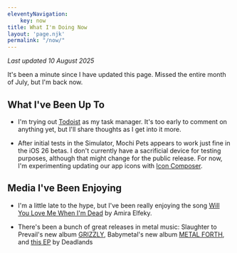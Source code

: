 ```yaml
---
eleventyNavigation:
    key: now
title: What I'm Doing Now
layout: 'page.njk'
permalink: "/now/"
---
```

_Last updated 10 August 2025_

It's been a minute since I have updated this page. Missed the entire month of July, but I'm back now.

## What I've Been Up To
- I'm trying out [Todoist](http://todoist.com/) as my task manager. It's too early to comment on anything yet, but I'll share thoughts as I get into it more.

- After initial tests in the Simulator, Mochi Pets appears to work just fine in the iOS 26 betas. I don't currently have a sacrificial device for testing purposes, although that might change for the public release. For now, I'm experimenting updating our app icons with [Icon Composer](https://developer.apple.com/icon-composer/).

## Media I've Been Enjoying
- I'm a little late to the hype, but I've been really enjoying the song [Will You Love Me When I'm Dead](https://open.spotify.com/album/2zs0gJMS21tocKOXpWvPxU?si=tZa3W02HTh2BD6-ULWR0TA) by Amira Elfeky.

- There's been a bunch of great releases in metal music: Slaughter to Prevail's new album [GRIZZLY](https://open.spotify.com/album/6RIsDIL38i8Z0ftmRChVf2?si=Wbzk0nQFTyugIhoNo6bZkg), Babymetal's new album [METAL FORTH](https://open.spotify.com/album/7JAioi7aQOS0VenAg3xfrp?si=tKvUVLFoS5icqD9yaHEBZQ), and [this EP](https://open.spotify.com/album/7JeN1aczcGqtq4TZ5ljZm9?si=IOLuLALITPyVDSjCQRY7bw) by Deadlands



